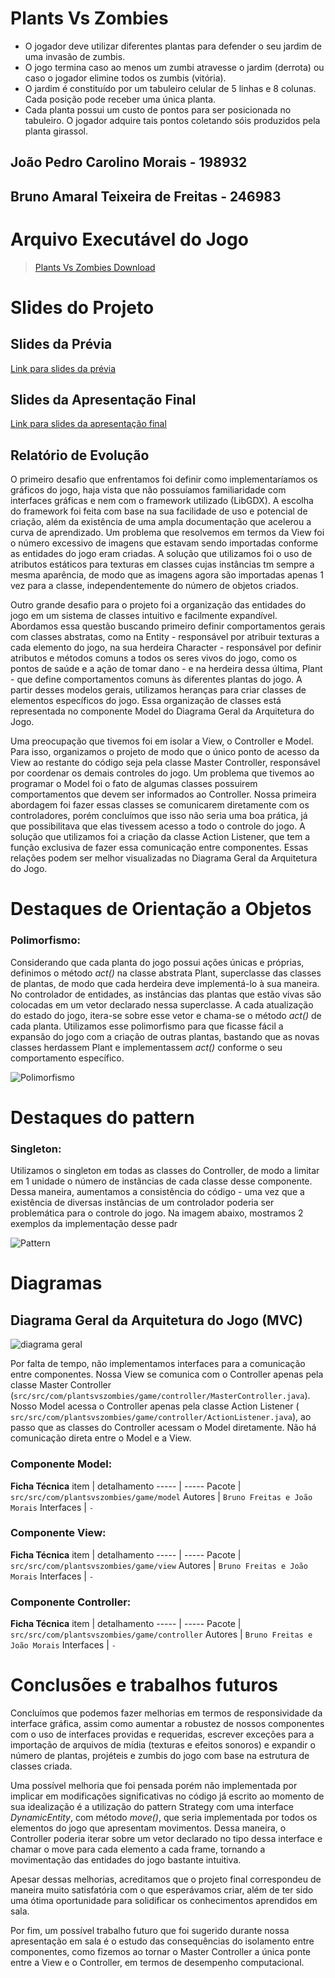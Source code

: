 # Plants Vs Zombies

- O jogador deve utilizar diferentes plantas para defender o seu jardim de uma invasão de zumbis. 
- O jogo termina caso ao menos um zumbi atravesse o jardim (derrota) ou caso o jogador elimine todos os zumbis (vitória). 
- O jardim é constituído por um tabuleiro celular de 5 linhas e 8 colunas. Cada posição pode receber uma única planta.
- Cada planta possui um custo de pontos para ser posicionada no tabuleiro. O jogador adquire tais pontos coletando sóis produzidos pela planta girassol.

## João Pedro Carolino Morais - 198932

## Bruno Amaral Teixeira de Freitas - 246983

# Arquivo Executável do Jogo

> [Plants Vs Zombies Download](https://github.com/MC322EquipeBrunoJoao/TrabalhoFinalUhul/blob/main/src/pvz.jar)

# Slides do Projeto

## Slides da Prévia
[Link para slides da prévia](assets/slidesPrevia.pptx)
## Slides da Apresentação Final
[Link para slides da apresentação final](assets/slidesFinal(2).pptx)
## Relatório de Evolução

O primeiro desafio que enfrentamos foi definir como implementaríamos os gráficos do jogo, haja vista que não possuíamos familiaridade com interfaces gráficas e nem com o framework utilizado (LibGDX). A escolha do framework foi feita com base na sua facilidade de uso e potencial de criação, além da existência de uma ampla documentação que acelerou a curva de aprendizado. Um problema que resolvemos em termos da View foi o número excessivo de imagens que estavam sendo importadas conforme as entidades do jogo eram criadas. A solução que utilizamos foi o uso de atributos estáticos para texturas em classes cujas instâncias tm sempre a mesma aparência, de modo que as imagens agora são importadas apenas 1 vez para a classe, independentemente do número de objetos criados.

Outro grande desafio para o projeto foi a organização das entidades do jogo em um sistema de classes intuitivo e facilmente expandível. Abordamos essa questão buscando primeiro definir comportamentos gerais com classes abstratas, como na Entity - responsável por atribuir texturas a cada elemento do jogo, na sua herdeira Character - responsável por definir atributos e métodos comuns a todos os seres vivos do jogo, como os pontos de saúde e a ação de tomar dano - e na herdeira dessa última, Plant - que define comportamentos comuns às diferentes plantas do jogo. A partir desses modelos gerais, utilizamos heranças para criar classes de elementos específicos do jogo. Essa organização de classes está representada no componente Model do Diagrama Geral da Arquitetura do Jogo. 

Uma preocupação que tivemos foi em isolar a View, o Controller e Model. Para isso, organizamos o projeto de modo que o único ponto de acesso da View ao restante do código seja pela classe Master Controller, responsável por coordenar os demais controles do jogo. Um problema que tivemos ao programar o Model foi o fato de algumas classes possuirem comportamentos que devem ser informados ao Controller. Nossa primeira abordagem foi fazer essas classes se comunicarem diretamente com os controladores, porém concluímos que isso não seria uma boa prática, já que possibilitava que elas tivessem acesso a todo o controle do jogo. A solução que utilizamos foi a criação da classe Action Listener, que tem a função exclusiva de fazer essa comunicação entre componentes. Essas relações podem ser melhor visualizadas no Diagrama Geral da Arquitetura do Jogo.

# Destaques de Orientação a Objetos

### Polimorfismo:

Considerando que cada planta do jogo possui ações únicas e próprias, definimos o método *act()* na classe abstrata Plant, superclasse das classes de plantas, de modo que cada herdeira deve implementá-lo à sua maneira. No controlador de entidades, as instâncias das plantas que estão vivas são colocadas em um vetor declarado nessa superclasse. A cada atualização do estado do jogo, itera-se sobre esse vetor e chama-se o método *act()* de cada planta. Utilizamos esse polimorfismo para que ficasse fácil a expansão do jogo com a criação de outras plantas, bastando que as novas classes herdassem Plant e implementassem *act()* conforme o seu comportamento específico. 

![Polimorfismo](assets/polimorfismo.png)

# Destaques do pattern

### Singleton:

Utilizamos o singleton em todas as classes do Controller, de modo a limitar em 1 unidade o número de instãncias de cada classe desse componente. Dessa maneira, aumentamos a consistência do código - uma vez que a existência de diversas instâncias de um controlador poderia ser problemática para o controle do jogo. Na imagem abaixo, mostramos 2 exemplos da implementação desse padr

![Pattern](assets/design-pattern.png)

# Diagramas

## Diagrama Geral da Arquitetura do Jogo (MVC)
![diagrama geral](assets/diagramaGeral.png)

Por falta de tempo, não implementamos interfaces para a comunicação entre componentes. Nossa View se comunica com o Controller apenas pela classe Master Controller (`src/src/com/plantsvszombies/game/controller/MasterController.java`). Nosso Model acessa o Controller apenas pela classe Action Listener       ( `src/src/com/plantsvszombies/game/controller/ActionListener.java`), ao passo que as classes do Controller acessam o Model diretamente. Não há comunicação direta entre o Model e a View. 

### Componente Model:

**Ficha Técnica**
item | detalhamento
----- | -----
Pacote | `src/src/com/plantsvszombies/game/model`
Autores | `Bruno Freitas e João Morais`
Interfaces | `-`

### Componente View:

**Ficha Técnica**
item | detalhamento
----- | -----
Pacote | `src/src/com/plantsvszombies/game/view`
Autores | `Bruno Freitas e João Morais`
Interfaces | `-`

### Componente Controller:


**Ficha Técnica**
item | detalhamento
----- | -----
Pacote | `src/src/com/plantsvszombies/game/controller`
Autores | `Bruno Freitas e João Morais`
Interfaces | `-`

# Conclusões e trabalhos futuros

Concluímos que podemos fazer melhorias em termos de responsividade da interface gráfica, assim como aumentar a robustez de nossos componentes com o uso de interfaces providas e requeridas, escrever exceções para a importação de arquivos de mídia (texturas e efeitos sonoros) e expandir o número de plantas, projéteis e zumbis do jogo com base na estrutura de classes criada.

Uma possível melhoria que foi pensada porém não implementada por implicar em modificações significativas no código já escrito ao momento de sua idealização é a utilização do pattern Strategy com uma interface *DynamicEntity*, com método *move()*, que seria implementada por todos os elementos do jogo que apresentam movimentos. Dessa maneira, o Controller poderia iterar sobre um vetor declarado no tipo dessa interface e chamar o move para cada elemento a cada frame, tornando a movimentação das entidades do jogo bastante intuitiva.

Apesar dessas melhorias, acreditamos que o projeto final correspondeu de maneira muito satisfatória com o que esperávamos criar, além de ter sido uma ótima oportunidade para solidificar os conhecimentos aprendidos em sala.

Por fim, um possível trabalho futuro que foi sugerido durante nossa apresentação em sala é o estudo das consequências do isolamento entre componentes, como fizemos ao tornar o Master Controller a única ponte entre a View e o Controller, em termos de desempenho computacional.
